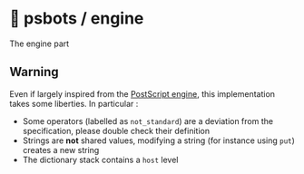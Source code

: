 # 🤖 psbots / engine

The engine part

## Warning

Even if largely inspired from the [PostScript engine](https://en.wikipedia.org/wiki/PostScript), this implementation takes some liberties.
In particular :

* Some operators (labelled as `not_standard`) are a deviation from the specification, please double check their definition
* Strings are **not** shared values, modifying a string (for instance using  `put`) creates a new string
* The dictionary stack contains a `host` level
